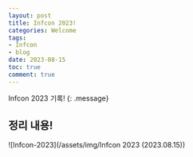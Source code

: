 ```yaml
---
layout: post
title: Infcon 2023!
categories: Welcome
tags:
- Infcon
- blog
date: 2023-08-15
toc: true
comment: true
---
```

Infcon 2023 기록!
{: .message}

## 정리 내용!
![Infcon-2023](/assets/img/Infcon 2023 (2023.08.15))
